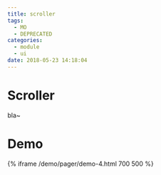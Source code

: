 ```yaml
---
title: scroller
tags:
  - MO
  - DEPRECATED
categories:
  - module
  - ui
date: 2018-05-23 14:18:04
---
```


# Scroller
bla~

# Demo
{% iframe /demo/pager/demo-4.html 700 500 %}